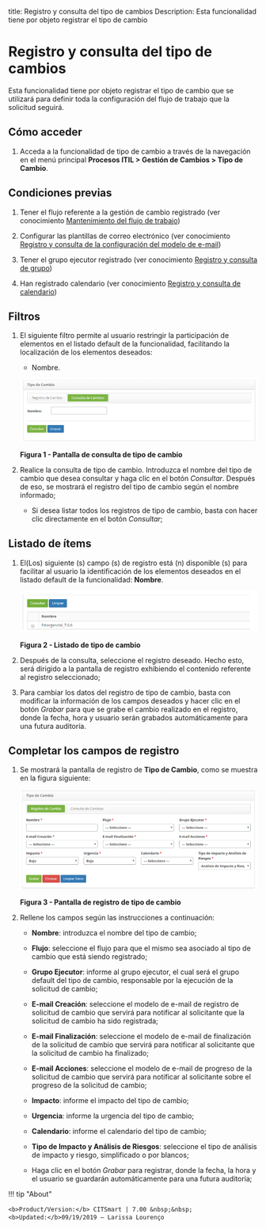 title: Registro y consulta del tipo de cambios
Description: Esta funcionalidad tiene por objeto registrar el tipo de cambio
# Registro y consulta del tipo de cambios

Esta funcionalidad tiene por objeto registrar el tipo de cambio que se utilizará para definir toda la configuración del flujo de 
trabajo que la solicitud seguirá.

Cómo acceder
--------------

1. Acceda a la funcionalidad de tipo de cambio a través de la navegación en el menú principal 
**Procesos ITIL > Gestión de Cambios > Tipo de Cambio**.

Condiciones previas
-----------------------

1. Tener el flujo referente a la gestión de cambio registrado (ver conocimiento [Mantenimiento del flujo de trabajo](/es-es/citsmart-platform-7/workflow/workflow-management.html))

2. Configurar las plantillas de correo electrónico (ver conocimiento [Registro y consulta de la configuración del modelo de e-mail](/es-es/citsmart-platform-7/plataform-administration/email-settings/configure-email-template.html))

3. Tener el grupo ejecutor registrado (ver conocimiento [Registro y consulta de grupo](/es-es/citsmart-platform-7/initial-settings/access-settings/user/group.html))

4. Han registrado calendario (ver conocimiento [Registro y consulta de calendario](/es-es/citsmart-platform-7/plataform-administration/time/create-calendar.html))

Filtros
---------

1. El siguiente filtro permite al usuario restringir la participación de elementos en el listado default de la funcionalidad, 
facilitando la localización de los elementos deseados:

    - Nombre.
    
    ![Pesquisa](images/tipo.img1.jpg)
    
    **Figura 1 - Pantalla de consulta de tipo de cambio**
    
2. Realice la consulta de tipo de cambio. Introduzca el nombre del tipo de cambio que desea consultar y haga clic en el botón 
*Consultar*. Después de eso, se mostrará el registro del tipo de cambio según el nombre informado;

    - Si desea listar todos los registros de tipo de cambio, basta con hacer clic directamente en el botón *Consultar*;
    
Listado de ítems
-------------------

1. El(Los) siguiente (s) campo (s) de registro está (n) disponible (s) para facilitar al usuario la identificación de los 
elementos deseados en el listado default de la funcionalidad: **Nombre**.

    ![Listagem](images/tipo.img2.jpg)
    
    **Figura 2 - Listado de tipo de cambio**
    
2. Después de la consulta, seleccione el registro deseado. Hecho esto, será dirigido a la pantalla de registro exhibiendo el 
contenido referente al registro seleccionado;

3. Para cambiar los datos del registro de tipo de cambio, basta con modificar la información de los campos deseados y hacer clic 
en el botón *Grabar* para que se grabe el cambio realizado en el registro, donde la fecha, hora y usuario serán grabados 
automáticamente para una futura auditoría.

Completar los campos de registro
-------------------------------------

1. Se mostrará la pantalla de registro de **Tipo de Cambio**, como se muestra en la figura siguiente:

    ![Cadastro](images/tipo.img3.jpg)
    
    **Figura 3 - Pantalla de registro de tipo de cambio**
    
2. Rellene los campos según las instrucciones a continuación:

    - **Nombre**: introduzca el nombre del tipo de cambio;
    
    - **Flujo**: seleccione el flujo para que el mismo sea asociado al tipo de cambio que está siendo registrado;
    
    - **Grupo Ejecutor**: informe al grupo ejecutor, el cual será el grupo default del tipo de cambio, responsable por la 
    ejecución de la solicitud de cambio;
    
    - **E-mail Creación**: seleccione el modelo de e-mail de registro de solicitud de cambio que servirá para notificar al 
    solicitante que la solicitud de cambio ha sido registrada;
    
    - **E-mail Finalización**: seleccione el modelo de e-mail de finalización de la solicitud de cambio que servirá para 
    notificar al solicitante que la solicitud de cambio ha finalizado;
    
    - **E-mail Acciones**: seleccione el modelo de e-mail de progreso de la solicitud de cambio que servirá para notificar al 
    solicitante sobre el progreso de la solicitud de cambio;
    
    - **Impacto**: informe el impacto del tipo de cambio;
    
    - **Urgencia**: informe la urgencia del tipo de cambio;
    
    - **Calendario**: informe el calendario del tipo de cambio;
    
    - **Tipo de Impacto y Análisis de Riesgos**: seleccione el tipo de análisis de impacto y riesgo, simplificado o por blancos;
    
    - Haga clic en el botón *Grabar* para registrar, donde la fecha, la hora y el usuario se guardarán automáticamente para una 
    futura auditoría;
    
!!! tip "About"

    <b>Product/Version:</b> CITSmart | 7.00 &nbsp;&nbsp;
    <b>Updated:</b>09/19/2019 – Larissa Lourenço
